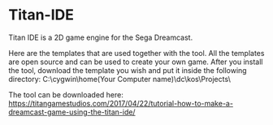 # Titan-IDE
Titan IDE is a 2D game engine for the Sega Dreamcast.

Here are the templates that are used together with the tool. All the templates are open source and can be used to create your 
own game. After you install the tool, download the template you wish and put it inside the following directory: 
C:\cygwin\home\(Your Computer name)\dc\kos\Projects\

The tool can be downloaded here: 
https://titangamestudios.com/2017/04/22/tutorial-how-to-make-a-dreamcast-game-using-the-titan-ide/
